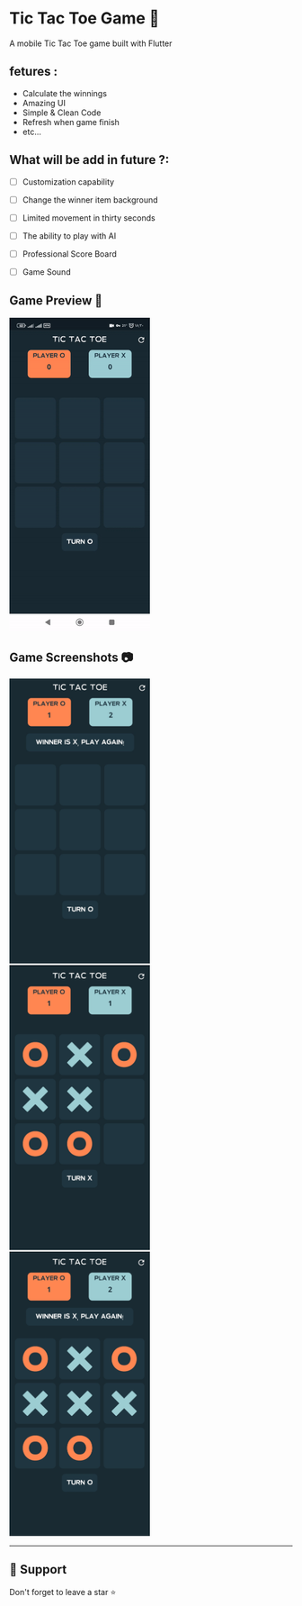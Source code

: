 # Tic Tac Toe Game 🎲

A mobile Tic Tac Toe game built with Flutter



## fetures :
- Calculate the winnings
- Amazing UI
- Simple & Clean Code 
- Refresh when game finish
- etc...



## What will be add in future ?:

- [ ] Customization capability
- [ ] Change the winner item background
- [ ] Limited movement in thirty seconds
- [ ] The ability to play with AI
- [ ] Professional Score Board
- [ ] Game Sound


## Game Preview 🎥
<img src="readme/preview-1.gif" width="250"/>


## Game Screenshots 📷
<img src="readme/1.jpg" width="250"/> &nbsp;&nbsp;&nbsp;&nbsp; <img src="readme/2.jpg" width="250"/> &nbsp;&nbsp;&nbsp;&nbsp;  <img src="readme/3.jpg" width="250"/>

---
## 🙏 Support

Don't forget to leave a star ⭐️

